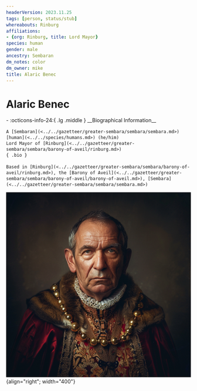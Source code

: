```yaml
---
headerVersion: 2023.11.25
tags: [person, status/stub]
whereabouts: Rinburg
affiliations:
- {org: Rinburg, title: Lord Mayor}
species: human
gender: male
ancestry: Sembaran
dm_notes: color
dm_owner: mike
title: Alaric Benec
---
```

# Alaric Benec
<div class="grid cards ext-narrow-margin ext-one-column" markdown>
- :octicons-info-24:{ .lg .middle } __Biographical Information__

    A [Sembaran](<../../gazetteer/greater-sembara/sembara/sembara.md>) [human](<../../species/humans.md>) (he/him)  
    Lord Mayor of [Rinburg](<../../gazetteer/greater-sembara/sembara/barony-of-aveil/rinburg.md>)  
    { .bio }

    Based in [Rinburg](<../../gazetteer/greater-sembara/sembara/barony-of-aveil/rinburg.md>), the [Barony of Aveil](<../../gazetteer/greater-sembara/sembara/barony-of-aveil/barony-of-aveil.md>), [Sembara](<../../gazetteer/greater-sembara/sembara/sembara.md>)
</div>



![Alaric Benec](../../assets/alaric-benec.png){align="right"; width="400"}